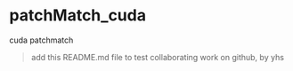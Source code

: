 patchMatch_cuda
===============

cuda patchmatch

> add this README.md file to test collaborating work on github, by yhs
